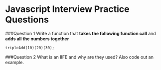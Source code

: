 # Javascript Interview Practice Questions
###Question 1
Write a function that **takes the following function call** and **adds all the numbers together**

`tripleAdd(10)(20)(30);`

###Question 2
What is an IIFE and why are they used? Also code out an example.
